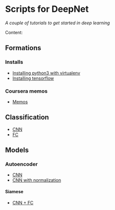 Scripts for DeepNet
=============
*A couple of tutorials to get started in deep learning*

Content:

## Formations
### Installs
* [Installing python3 with virtualenv](https://ginko3.github.io/deepnet/formation/installs/python)
* [Installing tensorflow](https://ginko3.github.io/deepnet/formation/installs/tensorflow)

### Coursera memos
* [Memos](https://github.com/ginko3/deepnet/tree/master/formation/coursera)

## Classification
* [CNN](https://github.com/ginko3/deepnet/blob/master/classification/cnn.ipynb)
* [FC](https://github.com/ginko3/deepnet/blob/master/classification/mlp.ipynb)

## Models
### Autoencoder
* [CNN](https://github.com/ginko3/deepnet/blob/master/models/autoencoder/cnn.ipynb)
* [CNN with normalization](https://github.com/ginko3/deepnet/blob/master/models/autoencoder/cnn_normalized.ipynb)

#### Siamese
* [CNN + FC](https://github.com/ginko3/deepnet/blob/master/models/siamese/cnn.ipynb)

